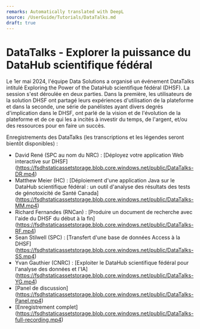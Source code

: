 ```yaml
---
remarks: Automatically translated with DeepL
source: /UserGuide/Tutorials/DataTalks.md
draft: true
---
```


# DataTalks - Explorer la puissance du DataHub scientifique fédéral

Le 1er mai 2024, l'équipe Data Solutions a organisé un événement DataTalks intitulé Exploring the Power of the DataHub scientifique fédéral (DHSF). La session s'est déroulée en deux parties. Dans la première, les utilisateurs de la solution DHSF ont partagé leurs expériences d'utilisation de la plateforme et dans la seconde, une série de panélistes ayant divers degrés d'implication dans le DHSF, ont parlé de la vision et de l'évolution de la plateforme et de ce qui les a incités à investir du temps, de l'argent, et/ou des ressources pour en faire un succès.

Enregistrements des DataTalks (les transcriptions et les légendes seront bientôt disponibles) :

* David René (SPC au nom du NRC) : [Déployez votre application Web interactive sur DHSF] (https://fsdhstaticassetstorage.blob.core.windows.net/public/DataTalks-DR.mp4)
* Matthew Meier (HC) : [Déploiement d'une application Java sur le DataHub scientifique fédéral : un outil d'analyse des résultats des tests de génotoxicité de Santé Canada] (https://fsdhstaticassetstorage.blob.core.windows.net/public/DataTalks-MM.mp4)
* Richard Fernandes (RNCan) : [Produire un document de recherche avec l'aide du DHSF du début à la fin] (https://fsdhstaticassetstorage.blob.core.windows.net/public/DataTalks-RF.mp4)
* Sean Stilwell (SPC) : [Transfert d'une base de données Access à la DHSF] (https://fsdhstaticassetstorage.blob.core.windows.net/public/DataTalks-SS.mp4)
* Yvan Gauthier (CNRC) : [Exploiter le DataHub scientifique fédéral pour l'analyse des données et l'IA] (https://fsdhstaticassetstorage.blob.core.windows.net/public/DataTalks-YG.mp4)
* [Panel de discussion] (https://fsdhstaticassetstorage.blob.core.windows.net/public/DataTalks-Panel.mp4)
* [Enregistrement complet] (https://fsdhstaticassetstorage.blob.core.windows.net/public/DataTalks-full-recording.mp4)
